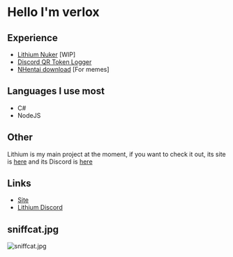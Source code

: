 # Hello I'm verlox

## Experience
* [Lithium Nuker](https://lithium.verlox.cc) [WIP]
* [Discord QR Token Logger](https://github.com/verlox/Discord-QR-Token-Logger)
* [NHentai download](https://github.com/verlox/nHentaiDownloader) [For memes]

## Languages I use most
* C#
* NodeJS

## Other
Lithium is my main project at the moment, if you want to check it out, its site is [here](https://lithium.verlox.cc) and its Discord is [here](https://lithium.verlox.cc/discord)

## Links
* [Site](https://verlox.cc)
* [Lithium Discord](https://lithium.verlox.cc/discord)

## sniffcat.jpg
![sniffcat.jpg](https://raw.githubusercontent.com/verlox/Discord-QR-Token-Logger/master/Discord-QR-Token-Stealer/sniffcat.jpg)
